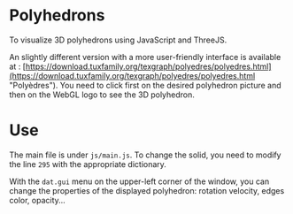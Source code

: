 # Polyhedrons
To visualize 3D polyhedrons using JavaScript and ThreeJS.

An slightly different version with a more user-friendly interface is available at : [https://download.tuxfamily.org/texgraph/polyedres/polyedres.html](https://download.tuxfamily.org/texgraph/polyedres/polyedres.html "Polyèdres"). You need to click first on the desired polyhedron picture and then on the WebGL logo to see the 3D polyhedron.

# Use
The main file is under ```js/main.js```. To change the solid, you need to modify the line ```295``` with the appropriate dictionary.

With the ```dat.gui``` menu on the upper-left corner of the window, you can change the properties of the displayed polyhedron: rotation velocity, edges color, opacity...
